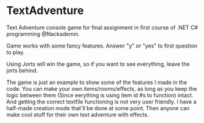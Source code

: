 # TextAdventure
Text Adventure console game for final assignment in first course of .NET C# programming @Nackademin.

Game works with some fancy features. Answer "y" or "yes" to first question to play.

Using Jorts will win the game, so if you want to see everything, leave the jorts behind.

The game is just an example to show some of the features I made in the code. You can make your own items/rooms/effects, as long as you keep the logic between them (Since eerything is using item id #s to function) intact. And getting the correct textfile functioning is not very user friendly. I have a half-made creation mode that'll be done at some point. Then anyone can make cool stuff for their own text adventure with effects.
